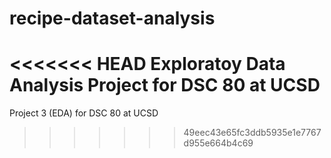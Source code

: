 # recipe-dataset-analysis
<<<<<<< HEAD
Exploratoy Data Analysis Project for DSC 80 at UCSD
=======
Project 3 (EDA) for DSC 80 at UCSD
>>>>>>> 49eec43e65fc3ddb5935e1e7767d955e664b4c69
